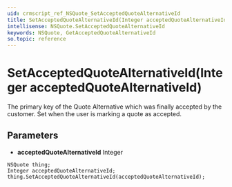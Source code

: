 ```yaml
---
uid: crmscript_ref_NSQuote_SetAcceptedQuoteAlternativeId
title: SetAcceptedQuoteAlternativeId(Integer acceptedQuoteAlternativeId)
intellisense: NSQuote.SetAcceptedQuoteAlternativeId
keywords: NSQuote, GetAcceptedQuoteAlternativeId
so.topic: reference
---
```


# SetAcceptedQuoteAlternativeId(Integer acceptedQuoteAlternativeId)

The primary key of the Quote Alternative which was finally accepted by the customer. Set when the user is marking a quote as accepted.

## Parameters

* **acceptedQuoteAlternativeId** Integer

```crmscript
NSQuote thing;
Integer acceptedQuoteAlternativeId;
thing.SetAcceptedQuoteAlternativeId(acceptedQuoteAlternativeId);
```

